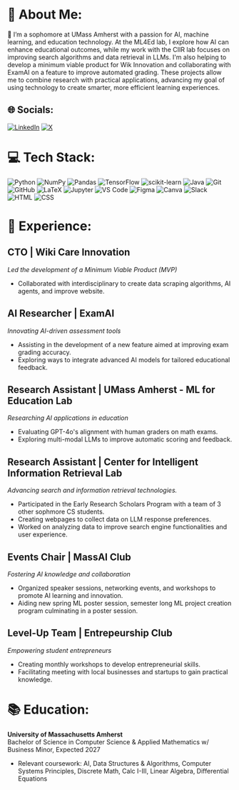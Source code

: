 # 💫 About Me:
🔭 I’m a sophomore at UMass Amherst with a passion for AI, machine learning, and education technology. At the ML4Ed lab, I explore how AI can enhance educational outcomes, while my work with the CIIR lab focuses on improving search algorithms and data retrieval in LLMs. I'm also helping to develop a minimum viable product for Wik Innovation and collaborating with ExamAI on a feature to improve automated grading. These projects allow me to combine research with practical applications, advancing my goal of using technology to create smarter, more efficient learning experiences.


## 🌐 Socials:
[![LinkedIn](https://img.shields.io/badge/LinkedIn-%230077B5.svg?logo=linkedin&logoColor=white)](https://www.linkedin.com/in/adriana-caraeni/) 
[![X](https://img.shields.io/badge/X-black.svg?logo=X&logoColor=white)](https://x.com/ACaraeni70560)

# 💻 Tech Stack:
![Python](https://img.shields.io/badge/python-3670A0?style=for-the-badge&logo=python&logoColor=ffdd54) ![NumPy](https://img.shields.io/badge/numpy-%23013243.svg?style=for-the-badge&logo=numpy&logoColor=white) ![Pandas](https://img.shields.io/badge/Pandas-%23150458.svg?style=for-the-badge&logo=pandas&logoColor=white) ![TensorFlow](https://img.shields.io/badge/TensorFlow-%23FF6F00.svg?style=for-the-badge&logo=TensorFlow&logoColor=white) ![scikit-learn](https://img.shields.io/badge/scikit--learn-%23F7931E.svg?style=for-the-badge&logo=scikit-learn&logoColor=white) ![Java](https://img.shields.io/badge/Java-%23ED8B00.svg?style=for-the-badge&logo=java&logoColor=white) ![Git](https://img.shields.io/badge/Git-%23F05032.svg?style=for-the-badge&logo=git&logoColor=white) ![GitHub](https://img.shields.io/badge/github-121013?style=for-the-badge&logo=github&logoColor=white) ![LaTeX](https://img.shields.io/badge/LaTeX-008080?style=for-the-badge&logo=LaTeX&logoColor=white) ![Jupyter](https://img.shields.io/badge/Jupyter-F37626?style=for-the-badge&logo=jupyter&logoColor=white) ![VS Code](https://img.shields.io/badge/VS%20Code-0078d4?style=for-the-badge&logo=visual-studio-code&logoColor=white) ![Figma](https://img.shields.io/badge/Figma-F24E1E?style=for-the-badge&logo=figma&logoColor=white) ![Canva](https://img.shields.io/badge/Canva-%2300C4CC.svg?style=for-the-badge&logo=Canva&logoColor=white) ![Slack](https://img.shields.io/badge/Slack-%234A154B.svg?style=for-the-badge&logo=slack&logoColor=white) ![HTML](https://img.shields.io/badge/HTML-%23E34F26.svg?style=for-the-badge&logo=html5&logoColor=white) ![CSS](https://img.shields.io/badge/CSS-%231572B6.svg?style=for-the-badge&logo=css3&logoColor=white)  

# 📝 Experience:
## CTO | Wiki Care Innovation
*Led the development of a Minimum Viable Product (MVP)*
- Collaborated with interdisciplinary to create data scraping algorithms, AI agents, and improve website.

## AI Researcher | ExamAI
*Innovating AI-driven assessment tools*
- Assisting in the development of a new feature aimed at improving exam grading accuracy.
- Exploring ways to integrate advanced AI models for tailored educational feedback.

## Research Assistant | UMass Amherst - ML for Education Lab
*Researching AI applications in education*
- Evaluating GPT-4o's alignment with human graders on math exams.
- Exploring multi-modal LLMs to improve automatic scoring and feedback.

## Research Assistant | Center for Intelligent Information Retrieval Lab
*Advancing search and information retrieval technologies.*
- Participated in the Early Research Scholars Program with a team of 3 other sophmore CS students.
- Creating webpages to collect data on LLM response preferences.
- Worked on analyzing data to improve search engine functionalities and user experience.

## Events Chair | MassAI Club
*Fostering AI knowledge and collaboration*
- Organized speaker sessions, networking events, and workshops to promote AI learning and innovation.
- Aiding new spring ML poster session, semester long ML project creation program culminating in a poster session.

## Level-Up Team | Entrepeurship Club
*Empowering student entrepreneurs*
- Creating monthly workshops to develop entrepreneurial skills.
- Facilitating meeting with local businesses and startups to gain practical knowledge. 

# 📚 Education:
**University of Massachusetts Amherst**  
Bachelor of Science in Computer Science & Applied Mathematics w/ Business Minor, Expected 2027  
- Relevant coursework: AI, Data Structures & Algorithms, Computer Systems Principles, Discrete Math, Calc I-III, Linear Algebra, Differential Equations

